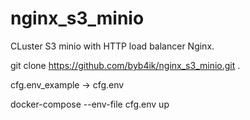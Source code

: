 # nginx_s3_minio
CLuster S3 minio with HTTP load balancer Nginx.

git clone https://github.com/byb4ik/nginx_s3_minio.git .

cfg.env_example -> cfg.env

docker-compose --env-file cfg.env up
